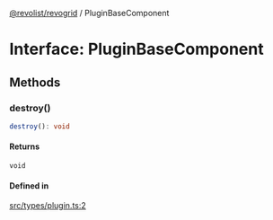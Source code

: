 [@revolist/revogrid](README.md) / PluginBaseComponent

# Interface: PluginBaseComponent

## Methods

### destroy()

```ts
destroy(): void
```

#### Returns

`void`

#### Defined in

[src/types/plugin.ts:2](https://github.com/revolist/revogrid/blob/08f5cc514b9bc1666dd85d20f560c0e9b7c7af14/src/types/plugin.ts#L2)
